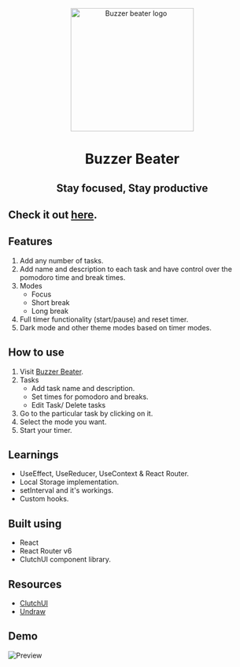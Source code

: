 <div align="center">
 <img src="https://res.cloudinary.com/clutchaf/image/upload/v1653049632/Buzzer%20Beater/Buzzer_Beater_Hero_dldmrc.svg" alt="Buzzer beater logo" width="250px" height="250px" />

# Buzzer Beater

## Stay focused, Stay productive

</div>

## Check it out [here](https://buzzer-beater-react.netlify.app/).

## Features

1. Add any number of tasks.
2. Add name and description to each task and have control over the pomodoro time and break times.
3. Modes
   - Focus
   - Short break
   - Long break
4. Full timer functionality (start/pause) and reset timer.
5. Dark mode and other theme modes based on timer modes.

## How to use

1. Visit [Buzzer Beater](https://buzzer-beater-react.netlify.app/).
1. Tasks
   - Add task name and description.
   - Set times for pomodoro and breaks.
   - Edit Task/ Delete tasks
1. Go to the particular task by clicking on it.
1. Select the mode you want.
1. Start your timer.

## Learnings

- UseEffect, UseReducer, UseContext & React Router.
- Local Storage implementation.
- setInterval and it's workings.
- Custom hooks.

## Built using

- React
- React Router v6
- ClutchUI component library.

## Resources

- [ClutchUI](https://clutchui.netlify.app)
- [Undraw](https://undraw.co/)

## Demo

![Preview](/public/Buzzer-beater-overview.gif)
